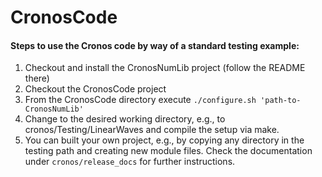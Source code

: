 # CronosCode

#### Steps to use the Cronos code by way of a standard testing example:

1. Checkout and install the CronosNumLib project (follow the README there)
2. Checkout the CronosCode project
3. From the CronosCode directory execute `./configure.sh 'path-to-CronosNumLib'`
4. Change to the desired working directory, e.g., to cronos/Testing/LinearWaves
and compile the setup via make.
5. You can built your own project, e.g., by copying any directory in the testing path and creating new module files. Check the documentation under `cronos/release_docs` for further instructions.
